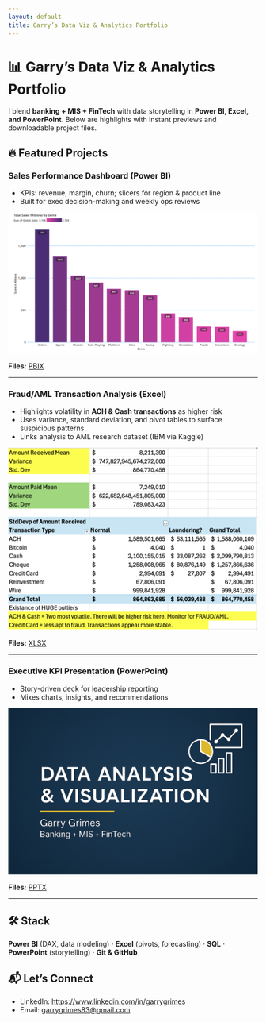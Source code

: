 ```yaml
---
layout: default
title: Garry’s Data Viz & Analytics Portfolio
---
```


# 📊 Garry’s Data Viz & Analytics Portfolio

I blend **banking + MIS + FinTech** with data storytelling in **Power BI, Excel, and PowerPoint**.
Below are highlights with instant previews and downloadable project files.

## 🔥 Featured Projects

### Sales Performance Dashboard (Power BI)
- KPIs: revenue, margin, churn; slicers for region & product line
- Built for exec decision-making and weekly ops reviews

![Sales Dashboard](/PowerBI/exports/VideoGames_1.png)

**Files:** [PBIX](/PowerBI/exports/DataCleaning_Visualization_VideoGames_PowerBI.pbix)

---

### Fraud/AML Transaction Analysis (Excel)
- Highlights volatility in **ACH & Cash transactions** as higher risk
- Uses variance, standard deviation, and pivot tables to surface suspicious patterns
- Links analysis to AML research dataset (IBM via Kaggle)

![Excel Dashboard](/Excel/exports/BankTestData_1.png)

**Files:** [XLSX](https://www.icloud.com/iclouddrive/0e0TjVoIeLlM0eUgBiGKDPSIA#BankTestData_1)

---

### Executive KPI Presentation (PowerPoint)
- Story-driven deck for leadership reporting
- Mixes charts, insights, and recommendations

![PPT Cover](/PowerPoint/exports/cover_slide.png)

**Files:** [PPTX](/PowerPoint/DashboardShowcase.pptx)

---

## 🛠️ Stack
**Power BI** (DAX, data modeling) · **Excel** (pivots, forecasting) · **SQL** · **PowerPoint** (storytelling) · **Git & GitHub**

## 📬 Let’s Connect
- LinkedIn: https://www.linkedin.com/in/garrygrimes
- Email: garrygrimes83@gmail.com
